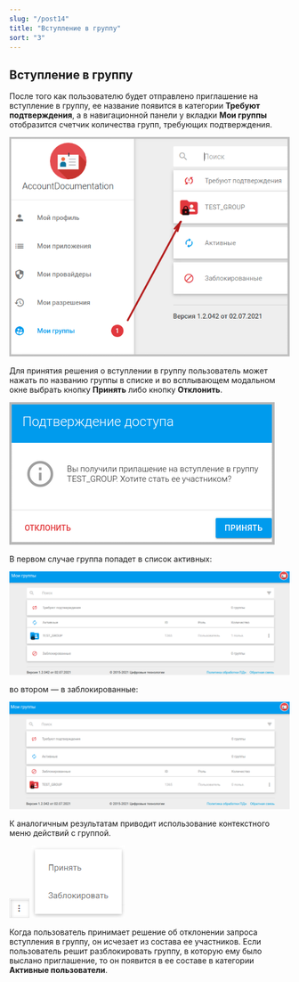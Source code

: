 ```yaml
---
slug: "/post14"
title: "Вступление в группу"
sort: "3"
---
```


## Вступление в группу

После того как пользователю будет отправлено приглашение на вступление в группу, ее название появится в категории **Требуют подтверждения**, а в навигационной панели у вкладки **Мои группы** отобразится счетчик количества групп, требующих подтверждения.

![require-confirmation.png](./images/require-confirmation.png "Счетчик групп требующих подтверждения")

Для принятия решения о вступлении в группу пользователь может нажать по названию группы в списке и во всплывающем модальном окне  выбрать кнопку **Принять** либо кнопку **Отклонить**. 

![apply.png](./images/apply.png "Окно подтверждения вступления в группу")

В первом случае группа попадет в список активных:

![yes-apply.png](./images/yes-apply.png)  

во втором — в заблокированные:

![no-apply.png](./images/no-apply.png)

К аналогичным результатам приводит использование контекстного меню действий с группой.

![context-menu-button.png](./images/context-menu-button.png "Кнопка вызова контекстного меню") ![context-menu.png](./images/context-menu.png "Меню действий для группы в категории Требуют подтверждения")


Когда пользователь принимает решение об отклонении запроса вступления в группу, он исчезает из состава ее участников. Если пользователь решит разблокировать группу, в которую ему было выслано приглашение, то он появится в ее составе в категории **Активные пользователи**.
